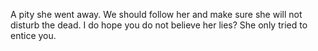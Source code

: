 A pity she went away. We should follow her and make sure she will not disturb the dead. I do hope you do not believe her lies? She only tried to entice you.
